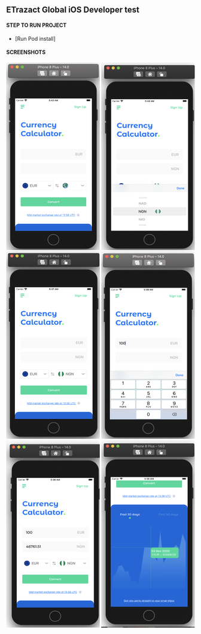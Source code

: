 ## ETrazact Global iOS Developer test

#### STEP TO RUN PROJECT
* [Run Pod install]

#### SCREENSHOTS

<img width="250" height="500" src="https://raw.githubusercontent.com/blavkjay/EGTest/main/screenshot1.png" alt="">
<img width="250" height="500" src="https://raw.githubusercontent.com/blavkjay/EGTest/main/screenshot2.png" alt="">
<img width="250" height="500" src="https://raw.githubusercontent.com/blavkjay/EGTest/main/screenshot3.png" alt="">
<img width="250" height="500" src="https://raw.githubusercontent.com/blavkjay/EGTest/main/screenshot4.png" alt="">
<img width="250" height="500" src="https://raw.githubusercontent.com/blavkjay/EGTest/main/screenshot5.png" alt="">
<img width="250" height="500" src="https://raw.githubusercontent.com/blavkjay/EGTest/main/screenshot6.png" alt="">



